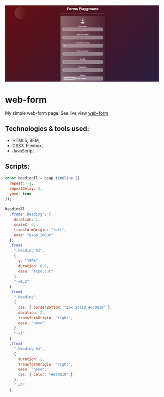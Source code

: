 ![cover](gh/forms.png)

# web-form

My simple web-form page.
See live view [web-form](https://kamil-siwiec.github.io/web-form/)

## Technologies & tools used:
- HTML5, BEM,
- CSS3, Flexbox,
- JavaScript

## Scripts:
```javascript
const headingTl = gsap.timeline ({
  repeat: -1,
  repeatDelay: 2,
  yoyo: true
});

headingTl
  .from(".heading", {
    duration: 1,
    scaleX: 0,
    transformOrigin: "left",
    ease: "expo.inOut"
  })
  .from(
    ".heading h1",
    {
      y: "150%",
      duration: 0.8,
      ease: "expo.out"
    },
    "-=0.2"
  )
  .from(
    ".heading",
    {
      css: { borderBottom: "2px solid #670d10" },
      duration: 2,
      transformOrigin: "right",
      ease: "none"
    },
    "-=1"
  )
  .from(
    ".heading h1",
    {
      duration: 2,
      transformOrigin: "right",
      ease: "none",
      css: { color: "#670d10" }
    },
    "-=2"
  );
```
